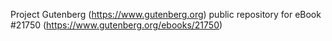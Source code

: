 Project Gutenberg (https://www.gutenberg.org) public repository for eBook #21750 (https://www.gutenberg.org/ebooks/21750)
